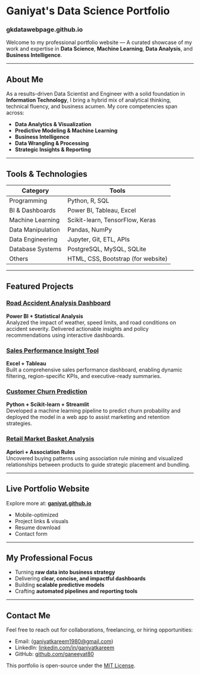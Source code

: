 # Ganiyat's Data Science Portfolio
### gkdatawebpage.github.io

Welcome to my professional portfolio website — A curated showcase of my work and expertise in **Data Science**, **Machine Learning**, **Data Analysis**, and **Business Intelligence**.

---

## About Me

As a results-driven Data Scientist and Engineer with a solid foundation in **Information Technology**, I bring a hybrid mix of analytical thinking, technical fluency, and business acumen. My core competencies span across:

-  **Data Analytics & Visualization**
-  **Predictive Modeling & Machine Learning**
-  **Business Intelligence**
-  **Data Wrangling & Processing**
-  **Strategic Insights & Reporting**

---

##  Tools & Technologies

| Category | Tools |
|----------|-------|
| Programming | Python, R, SQL |
| BI & Dashboards | Power BI, Tableau, Excel |
| Machine Learning | Scikit-learn, TensorFlow, Keras |
| Data Manipulation | Pandas, NumPy |
| Data Engineering | Jupyter, Git, ETL, APIs |
| Database Systems | PostgreSQL, MySQL, SQLite |
| Others | HTML, CSS, Bootstrap (for website) |

---

##  Featured Projects

###  [Road Accident Analysis Dashboard](https://github.com/ganeeyat80/gkdatawebpage.github.io)
**Power BI + Statistical Analysis**  
Analyzed the impact of weather, speed limits, and road conditions on accident severity. Delivered actionable insights and policy recommendations using interactive dashboards.

###  [Sales Performance Insight Tool](https://github.com/ganeeyat80/gkdatawebpage.github.io)
**Excel + Tableau**  
Built a comprehensive sales performance dashboard, enabling dynamic filtering, region-specific KPIs, and executive-ready summaries.

###  [Customer Churn Prediction](https://github.com/ganeeyat80/gkdatawebpage.github.io)
**Python + Scikit-learn + Streamlit**  
Developed a machine learning pipeline to predict churn probability and deployed the model in a web app to assist marketing and retention strategies.

###  [Retail Market Basket Analysis](https://github.com/ganeeyat80/gkdatawebpage.github.io)
**Apriori + Association Rules**  
Uncovered buying patterns using association rule mining and visualized relationships between products to guide strategic placement and bundling.

---

##  Live Portfolio Website

Explore more at: **[ganiyat.github.io](https://github.com/ganeeyat80/gkdatawebpage.github.io)**  
- Mobile-optimized  
- Project links & visuals  
- Resume download  
- Contact form

---

##  My Professional Focus

- Turning **raw data into business strategy**
- Delivering **clear, concise, and impactful dashboards**
- Building **scalable predictive models**
- Crafting **automated pipelines and reporting tools**

---

##  Contact Me

Feel free to reach out for collaborations, freelancing, or hiring opportunities:

-  Email: (ganiyatkareem1980@gmail.com)
-  LinkedIn: [linkedin.com/in/ganiyatkareem](https://www.linkedin.com/in/ganiyat-kareem)
-  GitHub: [github.com/ganeeyat80](https://github.com/ganeeyat80/gkdatawebpage.github.io)


This portfolio is open-source under the [MIT License](LICENSE).
